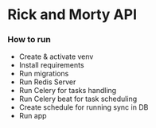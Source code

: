 # Rick and Morty API

### How to run
- Create & activate venv
- Install requirements
- Run migrations
- Run Redis Server
- Run Celery for tasks handling
- Run Celery beat for task scheduling
- Create schedule for running sync in DB
- Run app
